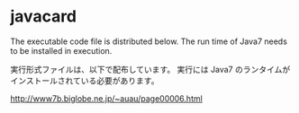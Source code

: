 javacard
========

The executable code file is distributed below. 
The run time of Java7 needs to be installed in execution. 

実行形式ファイルは、以下で配布しています。
実行には Java7 のランタイムがインストールされている必要があります。

http://www7b.biglobe.ne.jp/~auau/page00006.html
